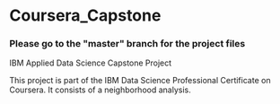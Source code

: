 # Coursera_Capstone

### Please go to the "master" branch for the project files ###

IBM Applied Data Science Capstone Project

This project is part of the IBM Data Science Professional Certificate on Coursera. It consists of a neighborhood analysis.
